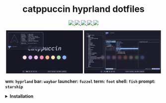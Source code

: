 <h1 align="center">catppuccin hyprland dotfiles</h1>

<p align="center">
  <a href="https://github.com/floaaat/dotfiles.git">
    <img src="
    https://img.shields.io/endpoint
    ?url=https://ghloc.vercel.app/api/floaaat/dotfiles/badge
    &style=for-the-badge&colorA=313244&colorB=b4befe"/>
    <img src="
    https://img.shields.io/github/languages/code-size/floaaat/dotfiles
    ?style=for-the-badge&colorA=313244&colorB=cba6f7"/>
    <img src="
    https://img.shields.io/github/languages/top/floaaat/dotfiles
    ?style=for-the-badge&colorA=313244&colorB=f5c2e7"/>
    <img src="
    https://img.shields.io/github/license/floaaat/dotfiles
    ?style=for-the-badge&colorA=313244&colorB=f9e2af"/>
    <img src="
    https://img.shields.io/github/stars/floaaat/dotfiles
    ?style=for-the-badge&colorA=313244&colorB=a6e3a1"/>
  </a>
</p>

<p align="middle">
  <img src="assets/1.png" width="49%"/>
  <img src="assets/2.png" width="49%"/>
</p>

<b>

wm: `hyprland`
bar: `waybar`
launcher: `fuzzel`
term: `foot`
shell: `fish`
prompt: `starship`

<details>
  <summary>Installation</summary><br>
  
  Installing software
  ```sh
  sudo pacman -Sy --needed hyprland waybar fuzzel swww cliphist grim slurp ly \
  foot fish starship yazi helix bottom fastfetch less eza fzf ttf-firacode-nerd
  sudo yay -Sy --needed catppuccin-gtk-theme-mocha bibata-cursor-theme
  ```
  Copying config files
  ```sh
  git clone https://github.com/floaaat/dotfiles.git ~/floaaat-dotfiles/
  mkdir -p ~/.config/
  cp -r ~/floaaat-dotfiles/.config/* ~/.config/
  ```
  Changing shell to fish
  ```sh
  sudo chsh -s /usr/bin/fish
  ```
  Enabling ly.service
  ```sh
  sudo systemctl enable ly.service
  ```
</details>

</b>
